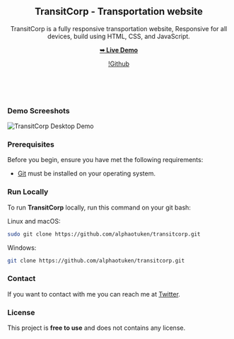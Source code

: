 <div align="center">
  
  <h2 align="center">TransitCorp - Transportation website</h2>

TransitCorp is a fully responsive transportation website,
Responsive for all devices, build using HTML, CSS, and JavaScript.

  <a href="https://alphaotuken.github.io/transitcorp/#"><strong>➥ Live Demo</strong></a>
  
[!Github](https://img.shields.io/badge/alphaotuken?style=for-the-badge&logo=github&logoColor=white)

  <br />
  <br />

</div>

<br />

### Demo Screeshots

![TransitCorp Desktop Demo](./readme-images/desktop.png "Desktop Demo")

### Prerequisites

Before you begin, ensure you have met the following requirements:

* [Git](https://git-scm.com/downloads "Download Git") must be installed on your operating system.

### Run Locally

To run **TransitCorp** locally, run this command on your git bash:

Linux and macOS:

```bash
sudo git clone https://github.com/alphaotuken/transitcorp.git
```

Windows:

```bash
git clone https://github.com/alphaotuken/transitcorp.git
```

### Contact

If you want to contact with me you can reach me at [Twitter](https://www.twitter.com/taloisik).

### License

This project is **free to use** and does not contains any license.
